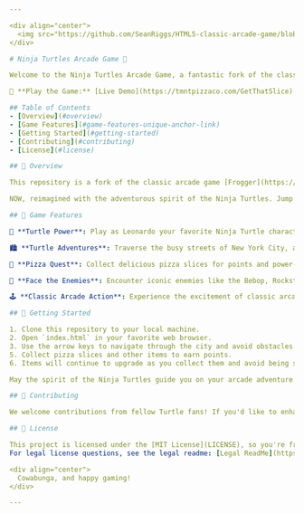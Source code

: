 ```yaml
---

<div align="center">
  <img src="https://github.com/SeanRiggs/HTML5-classic-arcade-game/blob/master/TMNT_Game_Theme/images/banner.png"alt="Ninja Turtles Logo" width="200">
</div>

# Ninja Turtles Arcade Game 🐢

Welcome to the Ninja Turtles Arcade Game, a fantastic fork of the classic arcade game inspired by the fearless Teenage Mutant Ninja Turtles! Cowabunga!

🐢 **Play the Game:** [Live Demo](https://tmntpizzaco.com/GetThatSlice)

## Table of Contents
- [Overview](#overview)
- [Game Features](#game-features-unique-anchor-link)
- [Getting Started](#getting-started)
- [Contributing](#contributing)
- [License](#license)

## 🐢 Overview

This repository is a fork of the classic arcade game [Frogger](https://en.wikipedia.org/wiki/Frogger) and re-envisioned by https://github.com/rehanumar. His fork is found here: https://github.com/rehanumar/p3-classic-arcade-game

NOW, reimagined with the adventurous spirit of the Ninja Turtles. Jump into the streets of New York City with Leonardo and navigate through obstacles, collecting pizza slices and avoiding Shredder on his terror bike!

## 🐢 Game Features

🍕 **Turtle Power**: Play as Leonardo your favorite Ninja Turtle character, but expect cameos of Donatello, Michelangelo, Raphael, Casey Jones, April O'Niel, and Splinter. - You will embark on a heroic journey.

🏙️ **Turtle Adventures**: Traverse the busy streets of New York City, avoiding shreeder, and making your way to items like pizza, friends, money, and enemies.

🐢 **Pizza Quest**: Collect delicious pizza slices for points and power-ups. After all, pizza is the Turtles' favorite food!

🦖 **Face the Enemies**: Encounter iconic enemies like the Bebop, Rockstead, Krang and Shredder. Defeat them to protect the city and their new Pizza Shop.

🕹️ **Classic Arcade Action**: Experience the excitement of classic arcade gameplay, reimagined with a Ninja Turtles twist.

## 🐢 Getting Started

1. Clone this repository to your local machine.
2. Open `index.html` in your favorite web browser.
3. Use the arrow keys to navigate through the city and avoid obstacles.
5. Collect pizza slices and other items to earn points.
6. Items will continue to upgrade as you collect them and avoid being shredded ... by Shredder.

May the spirit of the Ninja Turtles guide you on your arcade adventure!

## 🐢 Contributing

We welcome contributions from fellow Turtle fans! If you'd like to enhance the game, add new features, or fix bugs, please feel free to submit pull requests. Together, we can make this arcade game even more tubular!

## 🐢 License

This project is licensed under the [MIT License](LICENSE), so you're free to fork, modify, and share your own pizza-powered adventures.
For legal license questions, see the legal readme: [Legal ReadMe](https://github.com/SeanRiggs/HTML5-classic-arcade-game/blob/master/TMNT_Game_Theme/Legal-README.md)

<div align="center">
  Cowabunga, and happy gaming!
</div>

---
```

